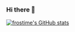 ### Hi there 👋

<!--
**frostime/frostime** is a ✨ _special_ ✨ repository because its `README.md` (this file) appears on your GitHub profile.

Here are some ideas to get you started:

- 🔭 I’m currently working on ...
- 🌱 I’m currently learning ...
- 👯 I’m looking to collaborate on ...
- 🤔 I’m looking for help with ...
- 💬 Ask me about ...
- 📫 How to reach me: ...
- 😄 Pronouns: ...
- ⚡ Fun fact: ...
-->

[![frostime's GitHub stats](https://github-readme-stats.vercel.app/api?username=frostime)](https://github.com/anuraghazra/github-readme-stats)

<!-- ![frostime's GitHub Repository Contribution stats](https://github-contributor-stats.vercel.app/api?username=frostime) -->
